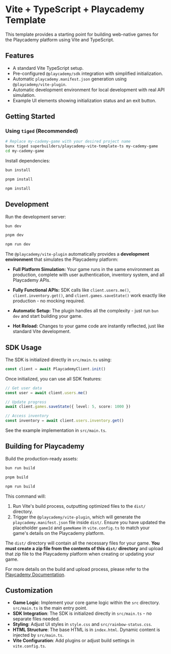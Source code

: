 # Vite + TypeScript + Playcademy Template

This template provides a starting point for building web-native games for the Playcademy platform using Vite and TypeScript.

## Features

- A standard Vite TypeScript setup.
- Pre-configured `@playcademy/sdk` integration with simplified initialization.
- Automatic `playcademy.manifest.json` generation using `@playcademy/vite-plugin`.
- Automatic development environment for local development with real API simulation.
- Example UI elements showing initialization status and an exit button.

## Getting Started

### Using `tiged` (Recommended)

```bash
# Replace my-cademy-game with your desired project name
bunx tiged superbuilders/playcademy-vite-template-ts my-cademy-game
cd my-cademy-game
```

Install dependencies:

```bash
bun install
```

```bash
pnpm install
```

```bash
npm install
```

## Development

Run the development server:

```bash
bun dev
```

```bash
pnpm dev
```

```bash
npm run dev
```

The `@playcademy/vite-plugin` automatically provides a **development environment** that simulates the Playcademy platform:

- **Full Platform Simulation:** Your game runs in the same environment as production, complete with user authentication, inventory system, and all Playcademy APIs.

- **Fully Functional APIs:** SDK calls like `client.users.me()`, `client.inventory.get()`, and `client.games.saveState()` work exactly like production - no mocking required.

- **Automatic Setup:** The plugin handles all the complexity - just run `bun dev` and start building your game.

- **Hot Reload:** Changes to your game code are instantly reflected, just like standard Vite development.

## SDK Usage

The SDK is initialized directly in `src/main.ts` using:

```typescript
const client = await PlaycademyClient.init()
```

Once initialized, you can use all SDK features:

```typescript
// Get user data
const user = await client.users.me()

// Update progress
await client.games.saveState({ level: 5, score: 1000 })

// Access inventory
const inventory = await client.users.inventory.get()
```

See the example implementation in `src/main.ts`.

## Building for Playcademy

Build the production-ready assets:

```bash
bun run build
```

```bash
pnpm build
```

```bash
npm run build
```

This command will:

1. Run Vite's build process, outputting optimized files to the `dist/` directory.
2. Trigger the `@playcademy/vite-plugin`, which will generate the `playcademy.manifest.json` file inside `dist/`. Ensure you have updated the placeholder `gameId` and `gameName` in `vite.config.ts` to match your game's details on the Playcademy platform.

The `dist/` directory will contain all the necessary files for your game. **You must create a zip file from the contents of this `dist/` directory** and upload that zip file to the Playcademy platform when creating or updating your game.

For more details on the build and upload process, please refer to the [Playcademy Documentation](https://docs.playcademy.net).

## Customization

- **Game Logic**: Implement your core game logic within the `src` directory. `src/main.ts` is the main entry point.
- **SDK Integration**: The SDK is initialized directly in `src/main.ts` - no separate files needed.
- **Styling**: Adjust UI styles in `style.css` and `src/rainbow-status.css`.
- **HTML Structure**: The base HTML is in `index.html`. Dynamic content is injected by `src/main.ts`.
- **Vite Configuration**: Add plugins or adjust build settings in `vite.config.ts`.
